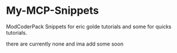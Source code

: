 # My-MCP-Snippets
ModCoderPack Snippets for eric golde tutorials and some for quicks tutorials.



there are currently none and ima add some soon
